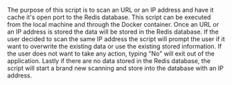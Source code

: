 The purpose of this script is to scan an URL or an IP address and have it cache it's open port to the Redis database. 
This script can be executed from the local machine and through the Docker container. Once an URL or an IP address is stored the data will be stored in the Redis database.
If the user decided to scan the same IP address the script will prompt the user if it want to overwrite the existing data or use the existing stored information. 
If the user does not want to take any action, typing "No" will exit out of the application.
Lastly if there are no data stored in the Redis database, the script will start a brand new scanning and store into the database with an IP address.